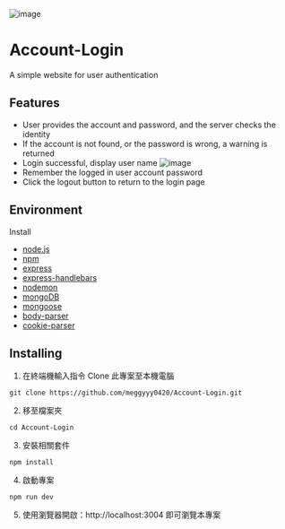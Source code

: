 ![image](https://user-images.githubusercontent.com/79748426/155864201-78a9da52-1a10-4d23-9940-022b016cca62.png)
# Account-Login

A simple website for user  authentication

## Features

- User provides the account and password, and the server checks the identity
- If the account is not found, or the password is wrong, a warning is returned
- Login successful, display user name
![image](https://user-images.githubusercontent.com/79748426/155864242-5001cc1c-4271-4b23-91a3-2b6f3d480fb4.png)
- Remember the logged in user account password
- Click the logout button to return to the login page

## Environment

Install

- [node.js]
- [npm]
- [express]
- [express-handlebars]
- [nodemon]
- [mongoDB]
- [mongoose]
- [body-parser]
- [cookie-parser]

## Installing

1. 在終端機輸入指令 Clone 此專案至本機電腦
```
git clone https://github.com/meggyyy0420/Account-Login.git
```
2. 移至檔案夾
```
cd Account-Login
```
3. 安裝相關套件
```
npm install
```
4. 啟動專案
```
npm run dev
```
5. 使用瀏覽器開啟：http://localhost:3004 即可瀏覽本專案


[node.js]: https://nodejs.org/
[npm]: https://www.npmjs.com/get-npm
[express]: https://www.npmjs.com/package/express
[express-handlebars]: https://www.npmjs.com/package/express-handlebars
[nodemon]: https://www.npmjs.com/package/nodemon
[mongoDB]: https://www.mongodb.com/
[mongoose]: https://mongoosejs.com/
[body-parser]: https://www.npmjs.com/package/body-parser
[cookie-parser]: https://www.npmjs.com/package/cookie-parser
